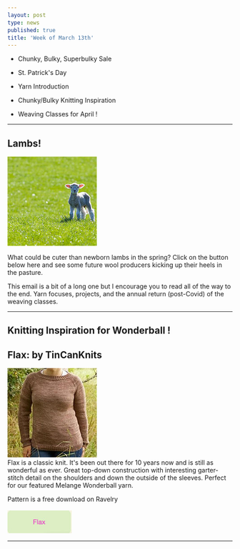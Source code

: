 ```yaml
---
layout: post
type: news
published: true
title: 'Week of March 13th'
---
```


-	Chunky, Bulky, Superbulky Sale

- St. Patrick's Day

- Yarn Introduction

- Chunky/Bulky Knitting Inspiration

- Weaving Classes for April !

<hr />
<h2>Lambs!</h2>

<p><a href="https://www.youtube.com/watch?v=5A0EXH1Ae2Y"><img src="/img/lambs_spring.jpg"></a> 	


What could be cuter than newborn lambs in the spring? Click on the button below here and see some future wool producers kicking up their heels in the pasture.

This email is a bit of a long one but I encourage you to read all of the way to the end. Yarn focuses, projects, and the annual return (post-Covid) of the weaving classes.
</p>

<hr />
<h2>Knitting Inspiration for Wonderball !</h2>

<h2>Flax: by TinCanKnits</h2>
<p><a href="https://www.ravelry.com/patterns/library/flax"><img src="/img/flax.jpg"></a> <br />
Flax is a classic knit. It's been out there for 10 years now and is still as wonderful as ever. Great top-down construction with interesting garter-stitch detail on the shoulders and down the outside of the sleeves. Perfect for our featured Melange Wonderball yarn.

Pattern is a free download on Ravelry<br /><br />
 <a href="https://www.ravelry.com/patterns/library/flax"><img src="/img/btn_flax.jpg"></a></p>

<hr />
